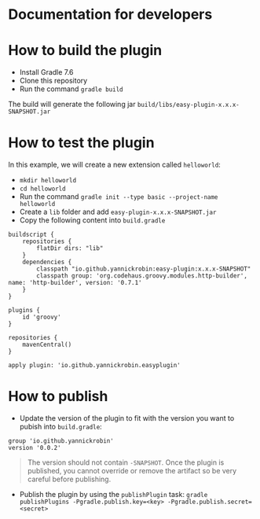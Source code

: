 # Documentation for developers

# How to build the plugin
- Install Gradle 7.6
- Clone this repository
- Run the command `gradle build`

The build will generate the following jar `build/libs/easy-plugin-x.x.x-SNAPSHOT.jar`

# How to test the plugin
In this example, we will create a new extension called `helloworld`:
- `mkdir helloworld`
- `cd helloworld`
- Run the command `gradle init --type basic --project-name helloworld`
- Create a `lib` folder and add `easy-plugin-x.x.x-SNAPSHOT.jar`
- Copy the following content into `build.gradle`
```
buildscript {
    repositories {
        flatDir dirs: "lib"
    }
    dependencies {
        classpath "io.github.yannickrobin:easy-plugin:x.x.x-SNAPSHOT"
        classpath group: 'org.codehaus.groovy.modules.http-builder', name: 'http-builder', version: '0.7.1'   
    }
}

plugins {
    id 'groovy'
}

repositories {
    mavenCentral()
}

apply plugin: 'io.github.yannickrobin.easyplugin'
```

# How to publish

- Update the version of the plugin to fit with the version you want to pubish into `build.gradle`:
```
group 'io.github.yannickrobin'
version '0.0.2'
```

> The version should not contain `-SNAPSHOT`.
> Once the plugin is published, you cannot override or remove the artifact so be very careful before publishing.

- Publish the plugin by using the `publishPlugin` task: `gradle publishPlugins -Pgradle.publish.key=<key> -Pgradle.publish.secret=<secret>`
